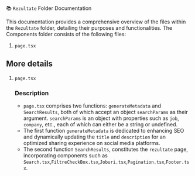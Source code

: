 📚 `Rezultate` Folder Documentation

This documentation provides a comprehensive overview of the files within the `Rezultate` folder, detailing their purposes and functionalities. The Components folder consists of the following files:

1. `page.tsx`

## More details

<!-- ! need changes when the component is completed (components added)-->

1. `page.tsx`

   ### Description

   - `page.tsx` comprises two functions: `generateMetadata` and `SearchResults`, both of which accept an object `searchParams` as their argument. `searchParams` is an object with properties such as `job`, `company`, etc., each of which can either be a string or undefined.
   - The first function `generateMetadata` is dedicated to enhancing SEO and dynamically updating the `title` and `description` for an optimized sharing experience on social media platforms.
   - The second function `SearchResults`, constitutes the `rezultate` page, incorporating components such as `Search.tsx`,`FiltreCheckBox.tsx`,`Joburi.tsx`,`Pagination.tsx`,`Footer.tsx`.
